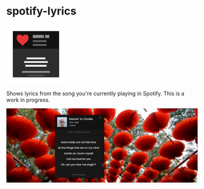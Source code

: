 # spotify-lyrics

<img src="logo.png" width="156" height="156">

Shows lyrics from the song you're currently playing in Spotify. This is a work in progress.

![Screenshot](screenshot.png)

